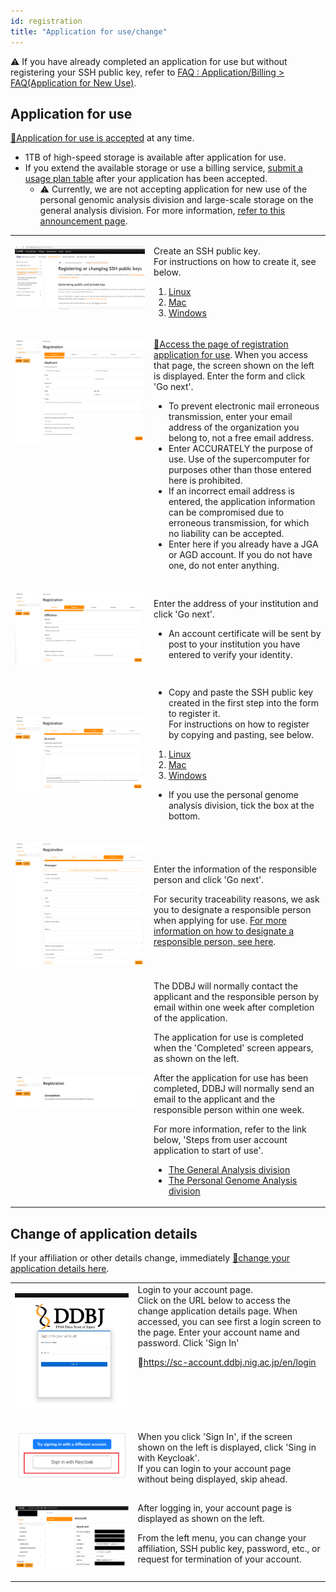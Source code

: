 ```yaml
---
id: registration
title: "Application for use/change"
---
```


&#x26A0;  If you have already completed an application for use but without registering your SSH public key, refer to [<u>FAQ : Application/Billing > FAQ(Application for New Use)</u>](/faq/faq_NewUser_registration#when-applying-for-new-use-i-applied-for-use-without-entering-my-ssh-public-key-in-the-usage-registration-application-form-i-have-already-completed-the-application-for-use-but-without-registering-my-ssh-public-key-what-should-i-do).


## Application for use

[&#x1f517;<u>Application for use is accepted</u>](https://sc-account.ddbj.nig.ac.jp/en/application/registration) at any time. 

- 1TB of high-speed storage is available after application for use.
- If you extend the available storage or use a billing service, [<u>submit a usage plan table</u>](/en/application/resource_extension) after your application has been accepted.
  - &#x26A0;  Currently, we are not accepting application for new use of the personal genomic analysis division and large-scale storage on the general analysis division. For more information, [<u>refer to this announcement page</u>](/en/blog/2022-05-13-suspension-of-applications).


<table>
<tr>
<td width="400" valign="top">

![](Registration_EN_0.png)

</td>
<td width="400" valign="top">

Create an SSH public key.<br/>
For instructions on how to create it, see below.<br/>
<ol>
<li><a href="https://sc.ddbj.nig.ac.jp/en/application/ssh_keys"><u>Linux</u></a></li>
<li><a href="https://sc.ddbj.nig.ac.jp/en/application/ssh_keys_mac"><u>Mac</u></a></li>
<li><a href="https://sc.ddbj.nig.ac.jp/en/application/ssh_keys_windows"><u>Windows</u></a></li>
</ol>


</td>
</tr>


<tr>
<td width="400" valign="top">

![](Registration_EN_1.png)

</td>
<td width="400" valign="top">

[&#x1f517;<u>Access the page of registration application for use</u>](https://sc-account.ddbj.nig.ac.jp/en/application/registration). When you access that page, the screen shown on the left is displayed. Enter the form and click 'Go next'.

- To prevent electronic mail erroneous transmission, enter your email address of the organization you belong to, not a free email address.
- Enter ACCURATELY the purpose of use. Use of the supercomputer for purposes other than those entered here is prohibited.
- If an incorrect email address is entered, the application information can be compromised due to erroneous transmission, for which no liability can be accepted.
- Enter here if you already have a JGA or AGD account.
If you do not have one, do not enter anything.
    


</td>
</tr>


<tr>
<td>

![](Registration_EN_2.png)

</td>
<td>

Enter the address of your institution and click 'Go next'. <br/>

- An account certificate will be sent by post to your institution you have entered to verify your identity.

</td>
</tr>

<tr>
<td>

![](Registration_EN_3.png)

</td>
<td>

- Copy and paste the SSH public key created in the first step into the form to register it.<br/>
For instructions on how to register by copying and pasting, see below.

1. [<u>Linux</u>](/application/ssh_keys/#register_the_ssh_public_key_to_the_nig_supercomputer)
2. [<u>Mac</u>](/application/ssh_keys_mac/#register-the-ssh-public-key-with-the-nig-supercomputer)
3. [<u>Windows</u>](/application/ssh_keys_windows#register-the-ssh-public-key-with-the-nig-supercomputer)

- If you use the personal genome analysis division, tick the box at the bottom.


</td>
</tr>

<tr>
<td>

![](Registration_EN_4.png)

</td>
<td>

Enter the information of the responsible person and click 'Go next'.

For security traceability reasons, we ask you to designate a responsible person when applying for use.
[<u>For more information on how to designate a responsible person, see here</u>](/en/application/#the-responsible-person).


</td>
</tr>



<tr>
<td>

![](Registration_EN_5.png)

</td>
<td>
The DDBJ will normally contact the applicant and the responsible person by email within one week after completion of the application.


The application for use is completed when the 'Completed' screen appears, as shown on the left.
<br/>

After the application for use has been completed, DDBJ will normally send an email to the applicant and the responsible person within one week.
<br/>

 For more information, refer to the link below, 'Steps from user account application to start of use'.

<ul>
  <li><a href="https://sc.ddbj.nig.ac.jp/en/general_analysis_division/ga_application#steps-from-user-account-application-to-start-of-use"><u>The General Analysis division</u></a></li>
  <li><a href="https://sc.ddbj.nig.ac.jp/en/personal_genome_division/pg_application/#steps-from-user-account-application-to-start-of-use"><u>The Personal Genome Analysis division</u></a></li>
</ul>

</td>
</tr>

</table>




## Change of application details


If your affiliation or other details change, immediately [&#x1f517;<u>change your application details here</u>](https://sc-account.ddbj.nig.ac.jp/en/login).



<table>
<tr>
<td width="400" valign="top">

![](Change_login.png)

</td>
<td width="400" valign="top">
Login to your account page.<br/>
Click on the URL below to access the change application details page. When accessed, you can see first a login screen to the page. Enter your account name and password. Click 'Sign In'<br/>

&#x1f517;<u>https://sc-account.ddbj.nig.ac.jp/en/login</u>

</td>
</tr>


<tr>
<td width="400" valign="top">

![](Keycload.png)

</td>
<td width="400" valign="top">

When you click 'Sign In', if the screen shown on the left is displayed, click 'Sing in with Keycloak'.<br/>
If you can login to your account page without being displayed, skip ahead.

</td>
</tr>


<tr>
<td>

![](Change_App_EN.png)

</td>
<td>
After logging in, your account page is displayed as shown on the left.<br/>

From the left menu, you can change your affiliation, SSH public key, password, etc., or request for termination of your account.


</td>
</tr>
</table>




